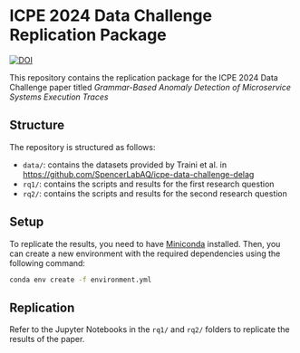 # ICPE 2024 Data Challenge Replication Package

[![DOI](https://zenodo.org/badge/DOI/10.5281/zenodo.10806012.svg)](https://doi.org/10.5281/zenodo.10806012)


This repository contains the replication package for the ICPE 2024 Data Challenge paper titled _Grammar-Based Anomaly Detection of Microservice Systems Execution Traces_

## Structure

The repository is structured as follows:

- `data/`: contains the datasets provided by Traini et al. in <https://github.com/SpencerLabAQ/icpe-data-challenge-delag>
- `rq1/`: contains the scripts and results for the first research question
- `rq2/`: contains the scripts and results for the second research question

## Setup

To replicate the results, you need to have [Miniconda](https://docs.conda.io/en/latest/miniconda.html) installed. Then, you can create a new environment with the required dependencies using the following command:

```bash
conda env create -f environment.yml
```

## Replication

Refer to the Jupyter Notebooks in the `rq1/` and `rq2/` folders to replicate the results of the paper.
